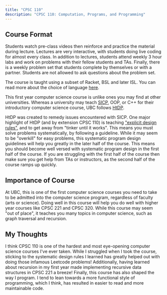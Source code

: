 ```yaml
---
title: "CPSC 110"
description: "CPSC 110: Computation, Programs, and Programming"
---
```


## Course Format
Students watch pre-class videos then reinforce and practice the material during lecture. Lectures are very interactive, with students doing live coding for almost every class. In addition to lectures, students attend weekly 3 hour labs and work on problems with their fellow students and TAs. Finally, there is a weekly problem set that students complete by themselves or with a partner. Students are not allowed to ask questions about the problem set. 

The course is taught using a subset of Racket, BSL and later ISL. You can read more about the choice of language [here](https://felleisen.org/matthias/Thoughts/Developing_Developers.html#%28part._.Fundamentals_.I__.Designing_with_.Teaching_.Languages%29). 

This first year computer science course is unlike ones you may find at other universities. Whereas a university may teach [SICP](https://en.wikipedia.org/wiki/Structure_and_Interpretation_of_Computer_Programs), OOP, or C++ for their introductory computer science course, UBC follows [HtDP](https://en.wikipedia.org/wiki/How_to_Design_Programs). 

HtDP was created to remedy issues encountered with SICP. One major highlight of HtDP (and by extension CPSC 110) is teaching ["explicit design rules"](https://felleisen.org/matthias/Thoughts/Developing_Developers.html#%28part._.Explicit_.Design_.Rules%29), and to get away from "tinker until it works". This means you must solve problems systematically, by following a guideline. While it may seem to be "overkill" for easy problems, this systematic program design guidelines will help you greatly in the later half of the course. This means you should become well versed with systematic program design in the first half of the course. If you are struggling with the first half of the course then make sure you get help from TAs or instructors, as the second half of the course ramps up quickly.

## Importance of Course
At UBC, this is one of the first computer science courses you need to take to be admitted into the computer science program, regardless of faculty (arts or science). Doing well in this course will help you do well with higher year courses like CPSC 221 and CPSC 320. While this course may seem "out of place", it teaches you many topics in computer science, such as graph traversal and recursion.

## My Thoughts
I think CPSC 110 is one of the hardest and most eye-opening computer science courses I've ever taken. While I struggled when I took the course, sticking to the systematic design rules I learned has greatly helped out with doing those infamous Leetcode problems! Additionally, having learned about recursion in my first year made implementing recursive data structures in CPSC 221 a breeze! Finally, this course has also shaped the way I program. I tend to lean towards a more functional style of programming, which I think, has resulted in easier to read and more maintainable code.
